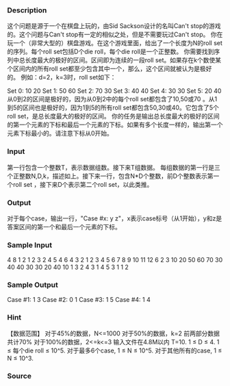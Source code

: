 
### Description

这个问题是源于一个在棋盘上玩的，由Sid Sackson设计的名叫Can't stop的游戏的。这个问题与Can't stop有一定的相似之处，但是不需要玩过Can't stop。
你在玩一个（非常大型的）棋盘游戏。在这个游戏里面，给出了一个长度为N的roll set的序列。每个roll set包括D个die roll，每个die roll是一个正整数。
你需要找到序列中总长度最大的极好的区间。区间即为连续的一段roll set。如果存在k个数使某个区间内的所有roll set都至少包含其中一个，那么，这个区间就被认为是极好的。
例如：d=2，k=3时，roll set如下：

Set 0: 10 20
Set 1: 50 60
Set 2: 70 30
Set 3: 40 40
Set 4: 30 30
Set 5: 20 40
从0到2的区间是极好的，因为从0到2中的每个roll set都包含了10,50或70 。从1到5的区间也是极好的，因为1到5的所有roll set都包含50,30或40。它包含了5个roll set，是总长度最大的极好的区间。
你的任务是输出总长度最大的极好的区间的第一个元素的下标和最后一个元素的下标。如果有多个长度一样的，输出第一个元素下标最小的。请注意下标从0开始。


### Input
第一行包含一个整数T，表示数据组数。接下来T组数据。
每组数据的第一行是三个正整数N,D,k，描述如上。接下来一行，包含N*D个整数，前D个整数表示第一个roll set ，接下来D个表示第二个roll set，以此类推。

### Output
对于每个case，输出一行，"Case #x: y z"，x表示case标号（从1开始），y和z是答案区间的第一个和最后一个元素的下标。

### Sample Input
4
8 1 2
1 2 3 2 4 5 4 6
4 3 2
1 2 3 4 5 6 7 8 9 10 11 12
6 2 3
10 20 50 60 70 30 40 40 30 30 20 40
10 1 3
2 4 3 1 4 5 3 1 1 2
### Sample Output
Case #1: 1 3
Case #2: 0 1
Case #3: 1 5
Case #4: 1 4

### Hint
【数据范围】
对于45%的数据，N<=1000
对于50%的数据，k=2
前两部分数据共计70%
对于100%的数据，2<=k<=3
输入文件在4.8M以内
T=10.
1 ≤ D ≤ 4.
1 ≤ 每个die roll ≤ 10^5.
对于最多6个case, 1 ≤ N ≤ 10^5.
对于其他所有的case, 1 ≤ N ≤ 10^3.


### Source
